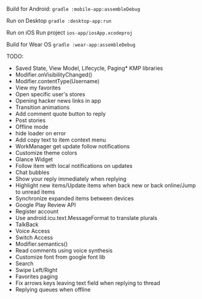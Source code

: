 Build for Android:
`gradle :mobile-app:assembleDebug`

Run on Desktop
`gradle :desktop-app:run`

Run on iOS
Run project `ios-app/iosApp.xcodeproj`

Build for Wear OS
`gradle :wear-app:assembleDebug`

TODO:
 + Saved State, View Model, Lifecycle, Paging* KMP libraries
 + Modifier.onVisibilityChanged()
 + Modifier.contentType(Username)
 + View my favorites
 + Open specific user's stores
 + Opening hacker news links in app
 + Transition animations
 + Add comment quote button to reply
 + Post stories
 + Offline mode
 + hide loader on error
 + Add copy text to item context menu
 + WorkManager get update follow notifications
 + Customize theme colors
 + Glance Widget
 + Follow item with local notifications on updates
 + Chat bubbles
 + Show your reply immediately when replying
 + Highlight new items/Update items when back new or back online/Jump to unread items
 + Synchronize expanded items between devices
 + Google Play Review API
 + Register account
 + Use android.icu.text.MessageFormat to translate plurals
 + TalkBack
 + Voice Access
 + Switch Access
 + Modifier.semantics()
 + Read comments using voice synthesis
 + Customize font from google font lib
 + Search
 + Swipe Left/Right
 + Favorites paging
 + Fix arrows keys leaving text field when replying to thread
 + Replying queues when offline
